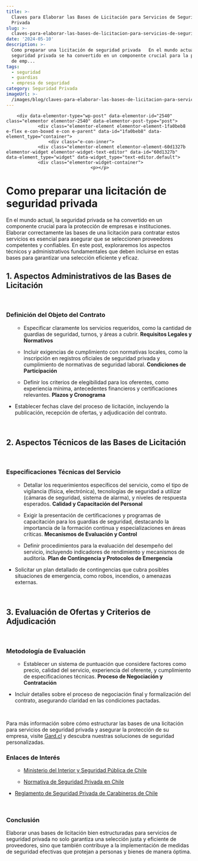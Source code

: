 ```yaml
---
title: >-
  Claves para Elaborar las Bases de Licitación para Servicios de Seguridad
  Privada
slug: >-
  claves-para-elaborar-las-bases-de-licitacion-para-servicios-de-seguridad-privada
date: '2024-05-10'
description: >-
  Como preparar una licitación de seguridad privada   En el mundo actual, la
  seguridad privada se ha convertido en un componente crucial para la protección
  de emp...
tags:
  - seguridad
  - guardias
  - empresa de seguridad
category: Seguridad Privada
imageUrl: >-
  /images/blog/claves-para-elaborar-las-bases-de-licitacion-para-servicios-de-seguridad-privada.jpg
---
```


		<div data-elementor-type="wp-post" data-elementor-id="2540" class="elementor elementor-2540" data-elementor-post-type="post">
				<div class="elementor-element elementor-element-1fa0beb8 e-flex e-con-boxed e-con e-parent" data-id="1fa0beb8" data-element_type="container">
					<div class="e-con-inner">
				<div class="elementor-element elementor-element-60d1327b elementor-widget elementor-widget-text-editor" data-id="60d1327b" data-element_type="widget" data-widget_type="text-editor.default">
				<div class="elementor-widget-container">
									<p></p>
<h1 class="wp-block-heading">Como preparar una licitación de seguridad privada</h1>
<p></p>
<p></p>
<p>En el mundo actual, la seguridad privada se ha convertido en un componente crucial para la protección de empresas e instituciones. Elaborar correctamente las bases de una licitación para contratar estos servicios es esencial para asegurar que se seleccionen proveedores competentes y confiables. En este post, exploraremos los aspectos técnicos y administrativos fundamentales que deben incluirse en estas bases para garantizar una selección eficiente y eficaz.</p>
<p></p>
<p></p>
<p></p>
<h2 id="h-1-aspectos-administrativos-de-las-bases-de-licitacion" class="wp-block-heading">1. <strong>Aspectos Administrativos de las Bases de Licitación</strong></h2>
<div><strong>&nbsp;</strong></div>
<p></p>
<p></p>
<h3 id="h-definicion-del-objeto-del-contrato" class="wp-block-heading"><strong>Definición del Objeto del Contrato</strong></h3>
<p></p>
<p></p>
<ul class="wp-block-list">
<li style="list-style-type: none;">
<ul></ul>
</li>
</ul>
<ul>
<li style="list-style-type: none;">
<ul>
<li>Especificar claramente los servicios requeridos, como la cantidad de guardias de seguridad, turnos, y áreas a cubrir. <strong>Requisitos Legales y Normativos</strong></li>
</ul>
</li>
</ul>
<p></p>
<p></p>
<ul>
<li style="list-style-type: none;">
<ul>
<li>Incluir exigencias de cumplimiento con normativas locales, como la inscripción en registros oficiales de seguridad privada y cumplimiento de normativas de seguridad laboral. <strong>Condiciones de Participación</strong></li>
</ul>
</li>
</ul>
<p></p>
<p></p>
<ul>
<li style="list-style-type: none;">
<ul>
<li>Definir los criterios de elegibilidad para los oferentes, como experiencia mínima, antecedentes financieros y certificaciones relevantes. <strong>Plazos y Cronograma</strong></li>
</ul>
</li>
</ul>
<p></p>
<p></p>
<ul>
<li>Establecer fechas clave del proceso de licitación, incluyendo la publicación, recepción de ofertas, y adjudicación del contrato.</li>
</ul>
<div>&nbsp;</div>
<p></p>
<p></p>
<p></p>
<h2 id="h-2-aspectos-tecnicos-de-las-bases-de-licitacion" class="wp-block-heading">2. <strong>Aspectos Técnicos de las Bases de Licitación</strong></h2>
<div><strong>&nbsp;</strong></div>
<p></p>
<p></p>
<h3 id="h-especificaciones-tecnicas-del-servicio" class="wp-block-heading"><strong>Especificaciones Técnicas del Servicio</strong></h3>
<p></p>
<p></p>
<ul class="wp-block-list">
<li style="list-style-type: none;">
<ul></ul>
</li>
</ul>
<ul>
<li style="list-style-type: none;">
<ul>
<li>Detallar los requerimientos específicos del servicio, como el tipo de vigilancia (física, electrónica), tecnologías de seguridad a utilizar (cámaras de seguridad, sistema de alarma), y niveles de respuesta esperados. <strong>Calidad y Capacitación del Personal</strong></li>
</ul>
</li>
</ul>
<p></p>
<p></p>
<ul>
<li style="list-style-type: none;">
<ul>
<li>Exigir la presentación de certificaciones y programas de capacitación para los guardias de seguridad, destacando la importancia de la formación continua y especializaciones en áreas críticas. <strong>Mecanismos de Evaluación y Control</strong></li>
</ul>
</li>
</ul>
<p></p>
<p></p>
<ul>
<li style="list-style-type: none;">
<ul>
<li>Definir procedimientos para la evaluación del desempeño del servicio, incluyendo indicadores de rendimiento y mecanismos de auditoría. <strong>Plan de Contingencia y Protocolos de Emergencia</strong></li>
</ul>
</li>
</ul>
<p></p>
<p></p>
<ul>
<li>Solicitar un plan detallado de contingencias que cubra posibles situaciones de emergencia, como robos, incendios, o amenazas externas.</li>
</ul>
<div>&nbsp;</div>
<p></p>
<p></p>
<p></p>
<h2 id="h-3-evaluacion-de-ofertas-y-criterios-de-adjudicacion" class="wp-block-heading">3. <strong>Evaluación de Ofertas y Criterios de Adjudicación</strong></h2>
<div><strong>&nbsp;</strong></div>
<p></p>
<p></p>
<h3 id="h-metodologia-de-evaluacion" class="wp-block-heading"><strong>Metodología de Evaluación</strong></h3>
<p></p>
<p></p>
<ul class="wp-block-list">
<li style="list-style-type: none;">
<ul></ul>
</li>
</ul>
<ul>
<li style="list-style-type: none;">
<ul>
<li>Establecer un sistema de puntuación que considere factores como precio, calidad del servicio, experiencia del oferente, y cumplimiento de especificaciones técnicas. <strong>Proceso de Negociación y Contratación</strong></li>
</ul>
</li>
</ul>
<p></p>
<p></p>
<ul>
<li>Incluir detalles sobre el proceso de negociación final y formalización del contrato, asegurando claridad en las condiciones pactadas.</li>
</ul>
<div>&nbsp;</div>
<p></p>
<p></p>
<p></p>
<p>Para más información sobre cómo estructurar las bases de una licitación para servicios de seguridad privada y asegurar la protección de su empresa, visite <a href="https://gard.cl/">Gard.cl</a> y descubra nuestras soluciones de seguridad personalizadas.</p>
<p></p>
<p></p>
<p></p>
<h3 id="h-enlaces-de-interes" class="wp-block-heading">Enlaces de Interés</h3>
<p></p>
<p></p>
<ul class="wp-block-list">
<li style="list-style-type: none;">
<ul></ul>
</li>
</ul>
<ul>
<li style="list-style-type: none;">
<ul>
<li><a href="https://www.interior.gob.cl/">Ministerio del Interior y Seguridad Pública de Chile</a></li>
</ul>
</li>
</ul>
<p></p>
<p></p>
<ul>
<li style="list-style-type: none;">
<ul>
<li><a href="https://www.bcn.cl/leychile">Normativa de Seguridad Privada en Chile</a></li>
</ul>
</li>
</ul>
<p></p>
<p></p>
<ul>
<li><a href="https://www.carabineros.cl/">Reglamento de Seguridad Privada de Carabineros de Chile</a></li>
</ul>
<div>&nbsp;</div>
<p></p>
<p></p>
<p></p>
<h3 id="h-conclusion" class="wp-block-heading">Conclusión</h3>
<p></p>
<p></p>
<p>Elaborar unas bases de licitación bien estructuradas para servicios de seguridad privada no solo garantiza una selección justa y eficiente de proveedores, sino que también contribuye a la implementación de medidas de seguridad efectivas que protejan a personas y bienes de manera óptima.</p>
<p></p>								</div>
				</div>
					</div>
				</div>
				</div>
		
